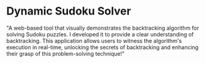 # Dynamic Sudoku Solver
 "A web-based tool that visually demonstrates the backtracking algorithm for solving Sudoku puzzles. I developed it to provide a clear understanding of backtracking. This application allows users to witness the algorithm's execution in real-time, unlocking the secrets of backtracking and enhancing their grasp of this problem-solving technique!"
